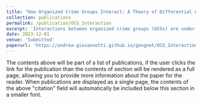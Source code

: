 ```yaml
---
title: "How Organized Crime Groups Interact: A Theory of Differential Cooperation"
collection: publications
permalink: /publication/OCG_Interaction
excerpt: 'Interactions between organized crime groups (OCGs) are under-explored in the literature. We study the determinants of cooperative interactions among OCGs operating in Merseyside (UK) using the complete crime dataset integrated with neighborhood-level socio-economic data and sentencing outcomes.'
date: 2023-12-01
venue: 'Submitted'
paperurl: 'https://andrea-giovannetti.github.io/gangnet/OCG_Interaction.pdf' 
---
```


The contents above will be part of a list of publications, if the user clicks the link for the publication than the contents of section will be rendered as a full page, allowing you to provide more information about the paper for the reader. When publications are displayed as a single page, the contents of the above "citation" field will automatically be included below this section in a smaller font.
